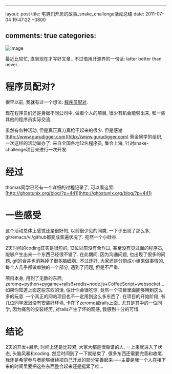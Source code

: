 
---
layout: post
title: 宅男们开房的故事_snake_challenge活动总结
date: 2011-07-04 19:47:22 +0800

comments: true
categories: 
---

![image](http://snakechallenge.org/images/logo.png)

最近比较忙, 直到现在才写好文章.. 不过借用开源界的一句话: latter better
than never..

程序员配对?
===========

很早以前, 我就有过一个想法:
[程序员配对](http://gurudigger.com/ideas/25466).

现在程序员们还是身据不同公司中, 做着个人的项目, 很少有机会能够出来,
和一些其他的程序员实际交流.

虽然有各种活动, 但是真正真刀真枪干起来的很少. 但是感谢
[http://www.gurudigger.com](http://www.gurudigger.com) 蔡金同学的组织,
一次这样的活动举办了. 来自全国各地12名程序员, 集会上海,
针对snake-challenge项目来进行一次开发.

经过
====

thomas同学已经有一个详细的过程记录了, 可以看这里:
[http://ghostunix.org/blog/?p=441](http://ghostunix.org/blog/?p=441)

一些感受
========

这个活动总体上感觉还是很好的, 以前很少见的同类, 一下子出现了那么多,
git/emacs/vi/github都变成普遍状况了. 宛然一个小硅谷..

2天时间的coding其实是很短的, 12位以前没有合作过, 甚至没有见过面的程序员,
能够产生出来一个东西已经很不错了. 在此期间, 因为沟通问题,
也出现了很多的问题, git的合并也消耗掉了很多脑细胞.. 不过还好,
大家还是分割成小组来做事情的, 每个人几乎都做单独的一个部分, 遇到了问题,
但是不严重.

项目本身, 用到了无数的东西,
zeromq+python+pygame+rails!!+redis+node.js+CoffeeScript+websocket...
如果你知道上面这些东西的话, 估计你会很吃惊,
竟然一个项目里面能够用到这么多的玩意.
一个真正的网站项目也不一定用到这么多东西了. 在项目的开始阶段,
有几位同学迟迟没有安装好环境, 卡在了zeromq或rails上面..
尤其是其中的一位同学, 因为痛苦的安装经历, 对rails产生了坏的观感,
我感到十分的可惜.

结论
====

2天的开发+展示, 时间上还是比较紧, 大家大都是很靠谱的人,
一上来就进入了状态, 头脑风暴和coding. 然后时间到了一下就结束了.
很多东西还需要完善和收尾.
我还是希望参与者能够继续把自己开发的部分完善起来----主要是我一个人在接下来的时间里要把这些东西整合起来还是挺累了哇...